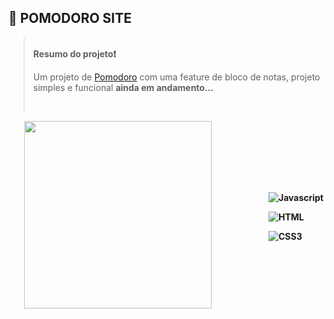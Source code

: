 ## 🍅 POMODORO SITE


 
> <label for="resumo"><br><b>Resumo do projeto❗ </b> </label>
    <p id="resumo"> Um projeto de <a href="https://pt.wikipedia.org/wiki/T%C3%A9cnica_pomodoro">Pomodoro</a> com uma feature de bloco de notas, projeto simples e funcional <b>ainda em andamento...
    </p></br>
    
<div style="top:100px;position:relative;float:right">

![Javascript](https://img.shields.io/badge/Javascript-F0DB4F?style=for-the-badge&labelColor=black&logo=javascript&logoColor=F0DB4F)

![HTML](https://img.shields.io/badge/HTML5-E34F26?style=for-the-badge&logo=html5&logoColor=white)

![CSS3](https://img.shields.io/badge/CSS3-1572B6?style=for-the-badge&logo=css3&logoColor=white)
 
</div>
<img style="position:relative; left:5%;" width="300"src="https://th.bing.com/th/id/OIG.uxhIjLDrdxCJZI4d0b4Z?pid=ImgGn&w=1024&h=1024&rs=1">
<div style="position:absolute;float:right" >
<H2></H2>
</div>


